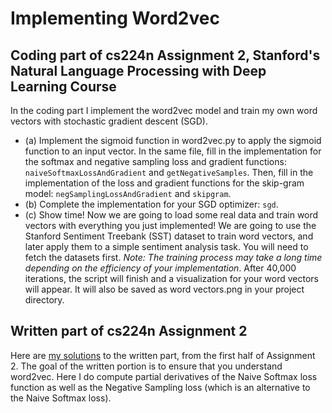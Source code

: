 # Implementing Word2vec
## Coding part of cs224n Assignment 2, Stanford's Natural Language Processing with Deep Learning Course
In the coding part I implement the word2vec model and train my own word vectors with stochastic gradient descent (SGD).
* (a) Implement the sigmoid function in word2vec.py to apply the sigmoid function to an input vector. In the same file, fill in the implementation for the softmax and negative sampling loss and gradient functions: `naiveSoftmaxLossAndGradient` and `getNegativeSamples`. Then, fill in the implementation of the loss and gradient functions for the skip-gram model: `negSamplingLossAndGradient` and `skipgram`.
* (b) Complete the implementation for your SGD optimizer: `sgd`.
* (c) Show time! Now we are going to load some real data and train word vectors with everything you just implemented! We are going to use the Stanford Sentiment Treebank (SST) dataset to train word vectors, and later apply them to a simple sentiment analysis task. You will need to fetch the datasets first. _Note: The training process may take a long time depending on the efficiency of your implementation_. After 40,000 iterations, the script will finish and a visualization for your word vectors will appear. It will also be saved as word vectors.png in your project directory.

## Written part of cs224n Assignment 2
Here are [my solutions](https://nbviewer.jupyter.org/github/nwams/word2vec-written-solutions/blob/master/Written%20Solutions%20for%20word2vec%20from%20Stanford%20CS224n%20course.ipynb) to the written part, from the first half of Assignment 2. The goal of the written portion is to ensure that you understand word2vec. Here I do compute partial derivatives of the Naive Softmax loss function as well as the Negative Sampling loss (which is an alternative to the Naive Softmax loss).
